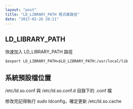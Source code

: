```yaml
---
layout: "post"
title: "LD_LIBRARY_PATH 程式庫路徑"
date: "2017-02-26 20:11"
---
```


## LD_LIBRARY_PATH ##

快速加入 LD_LIBRARY_PATH 路徑

    $export LD_LIBRARY_PATH=$LD_LIBRARY_PATH:/usr/local/lib

## 系統預設檔位置 ##

/etc/ld.so.conf 與 /etc/ld.so.conf.d 目錄下的 .conf 檔

修改完記得執行 sudo ldconfig，確定更新 /etc/ld.so.cache
